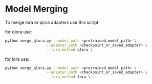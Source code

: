 # Model Merging  

To merge lora or qlora adapters use this script

for qlora use:
```bash
python merge_qlora.py --model_path <pretrained_model_path> \
                   --adapter_path <checkpoint_or_saved_adapter> \
                   --lora_method qlora \  
```

for lora use:
```bash
python merge_qlora.py --model_path <pretrained_model_path> \
                   --adapter_path <checkpoint_or_saved_adapter> \
                   --lora_method lora \  
```
